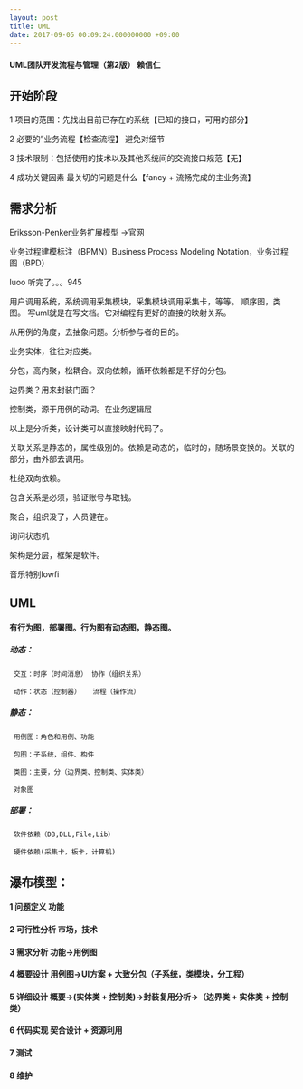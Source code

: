```yaml
---
layout: post
title: UML
date: 2017-09-05 00:09:24.000000000 +09:00
---
```


#### UML团队开发流程与管理（第2版） 赖信仁
## 开始阶段   

1 项目的范围：先找出目前已存在的系统【已知的接口，可用的部分】

2 必要的”业务流程【检查流程】 避免对细节

3 技术限制：包括使用的技术以及其他系统间的交流接口规范【无】

4 成功关键因素 最关切的问题是什么【fancy + 流畅完成的主业务流】

## 需求分析

Eriksson-Penker业务扩展模型 ->官网

业务过程建模标注（BPMN）Business Process Modeling Notation，业务过程图（BPD）

luoo 听完了。。。945

用户调用系统，系统调用采集模块，采集模块调用采集卡，等等。 顺序图，类图。
写uml就是在写文档。它对编程有更好的直接的映射关系。

从用例的角度，去抽象问题。分析参与者的目的。

业务实体，往往对应类。

分包，高内聚，松耦合。双向依赖，循环依赖都是不好的分包。

边界类？用来封装门面？

控制类，源于用例的动词。在业务逻辑层

以上是分析类，设计类可以直接映射代码了。

关联关系是静态的，属性级别的。依赖是动态的，临时的，随场景变换的。关联的部分，由外部去调用。

杜绝双向依赖。

包含关系是必须，验证账号与取钱。

聚合，组织没了，人员健在。

询问状态机

架构是分层，框架是软件。

音乐特别lowfi

UML
-----
#### 有行为图，部署图。行为图有动态图，静态图。

##### 动态：

     交互：时序（时间消息） 协作（组织关系）

     动作：状态（控制器）   流程（操作流）

##### 静态：  

     用例图：角色和用例、功能

     包图：子系统，组件、构件

     类图：主要，分（边界类、控制类、实体类）

     对象图

##### 部署：

     软件依赖（DB,DLL,File,Lib）

     硬件依赖(采集卡，板卡，计算机)
瀑布模型：
-------
#### 1 问题定义  功能
#### 2 可行性分析 市场，技术
#### 3 需求分析  功能->用例图
#### 4 概要设计  用例图->UI方案 + 大致分包（子系统，类模块，分工程）
#### 5 详细设计  概要->(实体类 + 控制类)->封装复用分析->（边界类 + 实体类 + 控制类）
#### 6 代码实现  契合设计 + 资源利用
#### 7 测试
#### 8 维护
